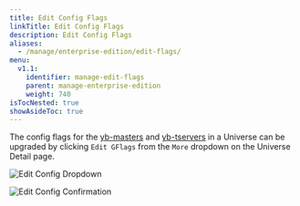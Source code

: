 ```yaml
---
title: Edit Config Flags
linkTitle: Edit Config Flags
description: Edit Config Flags
aliases:
  - /manage/enterprise-edition/edit-flags/
menu:
  v1.1:
    identifier: manage-edit-flags
    parent: manage-enterprise-edition
    weight: 740
isTocNested: true
showAsideToc: true
---
```


The config flags for the [yb-masters](../../../admin/yb-master/) and [yb-tservers](../../../admin/yb-tserver/) in a Universe can be upgraded by clicking `Edit GFlags` from the `More` dropdown on the Universe Detail page.

![Edit Config Dropdown](/images/ee/edit-config-1.png)

![Edit Config Confirmation](/images/ee/edit-config-2.png)
